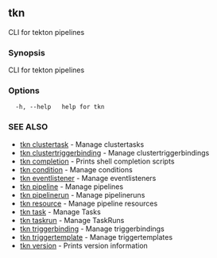## tkn

CLI for tekton pipelines

### Synopsis

CLI for tekton pipelines

### Options

```
  -h, --help   help for tkn
```

### SEE ALSO

* [tkn clustertask](tkn_clustertask.md)	 - Manage clustertasks
* [tkn clustertriggerbinding](tkn_clustertriggerbinding.md)	 - Manage clustertriggerbindings
* [tkn completion](tkn_completion.md)	 - Prints shell completion scripts
* [tkn condition](tkn_condition.md)	 - Manage conditions
* [tkn eventlistener](tkn_eventlistener.md)	 - Manage eventlisteners
* [tkn pipeline](tkn_pipeline.md)	 - Manage pipelines
* [tkn pipelinerun](tkn_pipelinerun.md)	 - Manage pipelineruns
* [tkn resource](tkn_resource.md)	 - Manage pipeline resources
* [tkn task](tkn_task.md)	 - Manage Tasks
* [tkn taskrun](tkn_taskrun.md)	 - Manage TaskRuns
* [tkn triggerbinding](tkn_triggerbinding.md)	 - Manage triggerbindings
* [tkn triggertemplate](tkn_triggertemplate.md)	 - Manage triggertemplates
* [tkn version](tkn_version.md)	 - Prints version information

